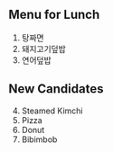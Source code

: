 ## Menu for Lunch

1. 탕짜면
2. 돼지고기덮밥
3. 연어덮밥

## New Candidates

4. Steamed Kimchi
5. Pizza
6. Donut
7. Bibimbob
